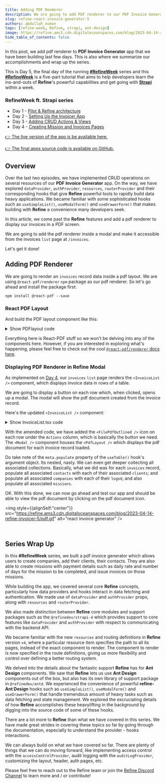 ```yaml
---
title: Adding PDF Renderer
description: We are going to add PDF renderer to our PDF Invoice Generator app that we have been building last few days. This is also where we summarize our accomplishments and wrap up the series.
slug: refine-react-invoice-generator-5
authors: abdullah_numan
tags: [refine-week, Refine, strapi, ant-design]
image: https://refine.ams3.cdn.digitaloceanspaces.com/blog/2023-04-14-refine-invoicer-5/social.png
hide_table_of_contents: false
---
```


In this post, we add pdf renderer to **PDF Invoice Generator** app that we have been building last few days. This is also where we summarize our accomplishments and wrap up the series.

This is Day 5, the final day of the running [**#RefineWeek**](https://refine.dev/week-of-refine-strapi/) series and this [**#RefineWeek**](https://refine.dev/week-of-refine-strapi/) is a five-part tutorial that aims to help developers learn the ins-and-outs of **Refine**'s powerful capabilities and get going with [**Strapi**](https://strapi.io/) within a week.

### RefineWeek ft. Strapi series

- Day 1 - [Pilot & Refine architecture](https://refine.dev/blog/refine-react-invoice-generator-1/)
- Day 2 - [Setting Up the Invoicer App](https://refine.dev/blog/refine-react-invoice-generator-2/)
- Day 3 - [Adding CRUD Actions & Views](https://refine.dev/blog/refine-react-invoice-generator-3/)
- Day 4 - [Creating Mission and Invoices Pages](https://refine.dev/blog/refine-react-invoice-generator-4/)

[👉 The live version of the app is be available here.](https://invoice-generator.refine.dev/)

[👉 The final apps source code is available on GitHub.](https://github.com/refinedev/refine/tree/master/examples/refine-week-invoice-generator)

## Overview

Over the last two episodes, we have implemented CRUD operations on several resources of our **PDF Invoice Generator** app. On the way, we have explored `dataProvider`, `authProvider`, `resources`, `routerProvider` and their corresponding hooks that give **Refine** powerful tools to rapidly build data heavy applications. We became familiar with some sophisticated hooks such as `useSimpleList()`, `useModalForm()` and `useDrawerForm()` that makes building with **Refine** a convenience many developers seek.

In this article, we come past the **Refine** features and add a pdf renderer to display our invoices in a PDF screen.

We are going to add the pdf renderer inside a modal and make it accessible from the invoices `list` page at `/invoices`.

Let's get it done!

## Adding PDF Renderer

We are going to render an `invoices` record data inside a pdf layout. We are using `@react-pdf/renderer` `npm` package as our pdf renderer. So let's go ahead and install the package first:

```npm
npm install @react-pdf --save
```

### React PDF Layout

And build the PDF layout component like this:

<details>
<summary>Show PDFlayout code</summary>
<p>

```tsx title="src/components/pd/pdfLayout.tsx"
import { Document, Image, Page, StyleSheet, View, Text, PDFViewer } from "@react-pdf/renderer";
import { IInvoice } from "interfaces";
import { API_URL } from "../../constants";

type PdfProps = {
  record: IInvoice | undefined;
};

export const PdfLayout: React.FC<PdfProps> = ({ record }) => {
  const subtotal =
    record?.missions.reduce((prev, cur) => {
      return prev + cur?.day * cur?.daily_rate;
    }, 0) ?? 0;

  return (
    <PDFViewer style={styles.viewer}>
      <Document>
        <Page style={styles.page} size="A4">
          <View>
            <Image src={API_URL + record?.company?.logo?.url} style={{ width: "120px", height: "auto" }} />
            <View style={styles.invoiceTextNumberContainer}>
              <Text style={styles.invoiceText}>{`Invoice: Invoice_#${record?.id}${record?.name}`}</Text>
              <Text style={styles.invoiceId}>{`Invoice ID: INVOICE_#${record?.id}`}</Text>
            </View>
          </View>
          <View style={styles.dividerLG} />

          <View style={styles.invoiceForFromContainer}>
            <View style={styles.invoiceFor}>
              <Text style={styles.invoiceForFromTitle}>invoice For:</Text>
              <View>
                <Text style={styles.invoiceForFromText}>{record?.contact?.client?.name}</Text>
                <Text style={styles.invoiceForFromText}>{record?.contact?.first_name}</Text>
                <Text style={styles.invoiceForFromText}>{record?.contact?.last_name}</Text>
                <Text style={styles.invoiceForFromText}>{record?.contact?.email}</Text>
              </View>
            </View>

            <View style={styles.invoiceFrom}>
              <Text style={styles.invoiceForFromTitle}>From:</Text>
              <View>
                <Text style={styles.invoiceForFromText}>{record?.company.name}</Text>
                <Text style={styles.invoiceForFromText}>{record?.company.city}</Text>
                <Text style={styles.invoiceForFromText}>
                  {record?.company.address}, {record?.company.country}
                </Text>
              </View>
              <View style={styles.dividerSM} />
              <View>
                <Text style={styles.invoiceForFromText}>{`Invoice ID: ${record?.id}`}</Text>
                <Text style={styles.invoiceForFromText}>{`Invoice Custom ID: ${record?.custom_id}`}</Text>
                <Text style={styles.invoiceForFromText}>{`Invoice Date: ${record?.date}`}</Text>
              </View>
            </View>
          </View>

          <View style={styles.table}>
            <View style={styles.tableHeader}>
              <Text style={[styles.tableHeaderItem, { width: "40%" }]}>Mission</Text>
              <Text style={[styles.tableHeaderItem, { width: "20%" }]}>Day</Text>
              <Text style={[styles.tableHeaderItem, { width: "20%" }]}>Day Rate</Text>
              <Text style={[styles.tableHeaderItem, { width: "20%" }]}>Total</Text>
            </View>
            {record?.missions.map((item) => {
              return (
                <View key={item.id} style={styles.tableRow}>
                  <Text style={[styles.tableCol, { width: "40%" }]}>{item.mission}</Text>
                  <Text style={[styles.tableCol, { width: "20%" }]}>{item?.day}</Text>
                  <Text style={[styles.tableCol, { width: "20%" }]}>{item?.daily_rate}</Text>
                  <Text style={[styles.tableCol, { width: "20%" }]}>{item?.daily_rate * item?.day}</Text>
                </View>
              );
            })}
          </View>

          <View style={styles.signatureTotalContainer}>
            <View style={styles.signatureContainer}>
              <Text style={styles.signatureText}>Signature: ________________</Text>
              <Text style={styles.signatureText}>Date: {record?.date.toString()}</Text>
            </View>

            <View style={styles.totalContainer}>
              <Text style={styles.totalText}>SUBTOTAL: {subtotal}</Text>
              <Text style={styles.totalText}>Discount(%): {record?.discount}</Text>
              <Text style={styles.totalText}>Tax(%): {record?.tax}</Text>
              <Text style={styles.totalText}>
                Total($):
                {subtotal +
                  (subtotal * (record?.tax as number)) / 100 -
                  (subtotal * (record?.discount as number)) / 100}
              </Text>
            </View>
          </View>
          <View style={styles.footer}>
            <Text style={styles.footerText}>{record?.company.city}</Text>
            <Text style={styles.footerText}>
              {record?.company.address}, {record?.company.country}
            </Text>
          </View>
        </Page>
      </Document>
    </PDFViewer>
  );
};

const styles = StyleSheet.create({
  viewer: {
    paddingTop: 32,
    width: "100%",
    height: "80vh",
    border: "none",
  },
  page: {
    display: "flex",
    padding: "0.4in 0.4in",
    fontSize: 12,
    color: "#333",
    backgroundColor: "#fff",
  },
  invoiceTextNumberContainer: {
    display: "flex",
    flexDirection: "row",
    alignItems: "center",
    justifyContent: "space-between",
  },
  invoiceText: {
    color: "#3aabf0",
  },
  invoiceId: {
    textAlign: "center",
  },
  invoiceForFromContainer: {
    display: "flex",
    flexDirection: "row",
    justifyContent: "space-between",
  },
  invoiceForFromTitle: {
    marginBottom: 24,
  },
  invoiceFor: {
    flex: 1.5,
  },
  invoiceFrom: {
    flex: 1,
  },
  invoiceForFromText: {
    color: "#787878",
    lineHeight: 1.5,
  },
  dividerSM: {
    width: "100%",
    height: 1,
    marginTop: 12,
    marginBottom: 12,
    backgroundColor: "#e5e5e5",
  },
  dividerLG: {
    width: "100%",
    height: 1,
    marginTop: 40,
    marginBottom: 40,
    backgroundColor: "#e5e5e5",
  },
  table: {
    marginTop: 32,
  },
  tableHeader: {
    display: "flex",
    flexDirection: "row",
    textAlign: "center",
  },
  tableHeaderItem: {
    paddingVertical: 8,
    border: "1px solid #000",
    borderBottom: "none",
  },
  tableRow: {
    display: "flex",
    flexDirection: "row",
  },
  tableCol: {
    paddingVertical: 8,
    paddingHorizontal: 4,
    border: "1px solid #000",
  },
  signatureTotalContainer: {
    display: "flex",
    flexDirection: "row",
    justifyContent: "space-between",
    marginTop: 32,
  },
  signatureContainer: {},
  totalContainer: {},
  signatureText: {
    marginTop: 32,
  },
  totalText: {
    marginTop: 16,
  },
  footer: {
    borderTop: "1px solid #e5e5e5",
    paddingTop: 8,
    marginTop: "auto",
  },
  footerText: {
    color: "#787878",
    lineHeight: 1.5,
  },
});
```

</p>
</details>

Everything here is React-PDF stuff so we won't be delving into any of the components here. However, if you are interested in exploring what's happening, please feel free to check out the cool [`@react-pdf/renderer` docs here](https://react-pdf.org/components).

### Displaying PDF Renderer in Refine Modal

As implemented on [Day 4](https://refine.dev/blog/refine-react-invoice-generator-4/), our `invoices` `list` page renders the `<InvoiceList />` component, which displays invoice data in rows of a table.

We are going to display a button on each row which, when clicked, opens up a modal. The modal will show the pdf document created from the invoice record.

Here's the updated `<InvoiceList />` component:

<details>
<summary>Show InvoiceList.tsx code</summary>
<p>

```tsx title="src/pages/invoices/list.tsx"
import { useState } from "react";
import { useModal } from "@refinedev/core";
import { List, useTable, DateField, TagField, EmailField, DeleteButton, EditButton } from "@refinedev/antd";

// It is recommended to use explicit import as seen below to reduce bundle size.
// import { IconName } from "@ant-design/icons";
import * as Icons from "@ant-design/icons";

import { Table, Space, Button, Modal } from "antd";

import { IInvoice, IMission } from "interfaces";
import { PdfLayout } from "components/pdf";

const { FilePdfOutlined } = Icons;

export const InvoiceList: React.FC = () => {
  const [record, setRecord] = useState<IInvoice>();

  const { tableProps } = useTable<IInvoice>({
    meta: {
      populate: {
        contact: { populate: ["client"] },
        company: { populate: ["logo"] },
        missions: "*",
      },
    },
  });

  const { show, visible, close } = useModal();

  return (
    <>
      <List>
        <Table {...tableProps}>
          <Table.Column dataIndex="id" title="ID" />
          <Table.Column<IInvoice>
            dataIndex="name"
            title="Invoice Name"
            render={(_, record) => {
              return `Invoice_#${record.id}${record?.name}`;
            }}
          />
          <Table.Column<IInvoice>
            dataIndex="date"
            title="Invoice Date"
            render={(value) => <DateField format="LL" value={value} />}
          />
          <Table.Column dataIndex={["company", "name"]} title="Company" />
          <Table.Column
            dataIndex={"missions"}
            title="Missions"
            render={(value) => {
              return value.map((item: IMission) => {
                return <TagField key={item?.id} color="blue" value={item?.mission} />;
              });
            }}
          />
          <Table.Column
            dataIndex="discount"
            title="Discount(%)"
            render={(value) => <TagField color="blue" value={value} />}
          />
          <Table.Column dataIndex="tax" title="Tax(%)" render={(value) => <TagField color="cyan" value={value} />} />
          <Table.Column dataIndex="custom_id" title="Custom Invoice ID" />

          <Table.Column
            dataIndex={["contact", "email"]}
            title="Contact"
            render={(value) => <EmailField value={value} />}
          />
          <Table.Column<IInvoice>
            title="Actions"
            dataIndex="actions"
            render={(_, record) => {
              return (
                <Space>
                  <EditButton hideText size="small" recordItemId={record?.id} />
                  <DeleteButton hideText size="small" recordItemId={record?.id} />
                  {record.company && (
                    <Button
                      size="small"
                      icon={<FilePdfOutlined />}
                      onClick={() => {
                        setRecord(record);
                        show();
                      }}
                    />
                  )}
                </Space>
              );
            }}
          />
        </Table>
      </List>
      <Modal visible={visible} onCancel={close} width="80%" footer={null}>
        <PdfLayout record={record} />
      </Modal>
    </>
  );
};
```

</p>
</details>

With the amended code, we have added the `<FilePdfOutlined />` icon on each row under the `Actions` column, which is basically the button we need. The `<Modal />` component houses the `<PdfLayout />` which displays the pdf document for each invoice record loaded.

Do take note of the `meta.populate` property of the `useTable()` hook's argument object. Its nested, nasty. We can even get deeper collecting all associated collections. Basically, what we did was for each `invoices` record, populate all associated `contacts` with each of their associated `clients`; and populate all associated `companies` with each of their `logo`s; and also populate all associated `missions`.

OK. With this done, we can now go ahead and test our app and should be able to view the pdf document by clicking on the pdf document icon.

<img style={{alignSelf:"center"}} src="https://refine.ams3.cdn.digitaloceanspaces.com/blog/2023-04-14-refine-invoicer-5/pdf.gif" alt="react invoice generator" />

<br />

## Series Wrap Up

In this **#RefineWeek** series, we built a pdf invoice generator which allows users to create companies, add their clients, their contacts. They are also able to create missions with payment details such as daily rate and number of days for the mission to be completed, and issue invoices on those missions.

While building the app, we covered several core **Refine** concepts, particularly how data providers and hooks interact in data fetching and authentication. We made use of `dataProvider` and `authProvider` props, along with `resources` and `routerProvider`.

We also made distinction between **Refine** core modules and support packages such as the `@refinedev/strapi-4` which provides support to core features like `dataProvider` and `authProvider` with respect to communicating with the backend API.

We became familiar with the new `resources` and routing definitions in **Refine** version `v4`, where a particular resource item specifies the path to all its pages, instead of the exact component to render. The component to render is now specified in the route definitions, giving us more flexibility and control over defining a better routing system.

We delved into the details about the fantastic support **Refine** has for **Ant Design** components. We saw that **Refine** lets us use **Ant Design** components out of the box, but also has its own library of support package in `@refinedev/antd`. We experienced the convenience of powerful **refine-Ant Design** hooks such as `useSimpleList()`, `useModalForm()` and `useDrawerForm()` that handle tremendous amount of heavy tasks such as data fetching and state management. We explored the excruciating details of how **Refine** accomplishes these heavylifting in the background by digging into the source code of some of these hooks.

There are a lot more to **Refine** than what we have covered in this series. We have made great strides in covering these topics so far by going through the documentation, especially to understand the provider - hooks interactions.

We can always build on what we have covered so far. There are plenty of things that we can do moving forward, like implementing access control with the `accessControlProvider`, audit logging with the `auditLogProvider`, customizing the layout, header, auth pages, etc.

Please feel free to reach out to the Refine team or join the [Refine Discord Channel](https://discord.gg/refine) to learn more and / or contribute!
